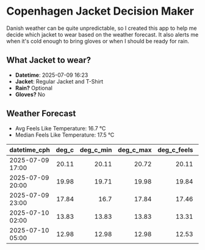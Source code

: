 
# Copenhagen Jacket Decision Maker

Danish weather can be quite unpredictable, so I created this app to help me decide which jacket to wear based on the weather forecast. 
It also alerts me when it's cold enough to bring gloves or when I should be ready for rain.

## What Jacket to wear?

- **Datetime**: 2025-07-09 16:23
- **Jacket**: Regular Jacket and T-Shirt
- **Rain?** Optional
- **Gloves?** No

## Weather Forecast
- Avg Feels Like Temperature: 16.7 °C
- Median Feels Like Temperature: 17.5 °C

| datetime_cph     |   deg_c |   deg_c_min |   deg_c_max |   deg_c_feels | weather   | wind   | rain   |
|:-----------------|--------:|------------:|------------:|--------------:|:----------|:-------|:-------|
| 2025-07-09 17:00 |   20.11 |       20.11 |       20.72 |         20.11 | Rain      | Low    | Low    |
| 2025-07-09 20:00 |   19.98 |       19.71 |       19.98 |         19.84 | Clouds    | Low    | None   |
| 2025-07-09 23:00 |   17.84 |       16.7  |       17.84 |         17.46 | Clouds    | Low    | None   |
| 2025-07-10 02:00 |   13.83 |       13.83 |       13.83 |         13.31 | Clouds    | Low    | None   |
| 2025-07-10 05:00 |   12.98 |       12.98 |       12.98 |         12.53 | Clouds    | Low    | None   |
        